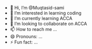 - 👋 Hi, I’m @Muqtasid-sami
- 👀 I’m interested in learning coding
- 🌱 I’m currently learning ACCA
- 💞️ I’m looking to collaborate on ACCA
- 📫 How to reach me ...
- 😄 Pronouns: ...
- ⚡ Fun fact: ...

<!---
Muqtasid-sami/Muqtasid-sami is a ✨ special ✨ repository because its `README.md` (this file) appears on your GitHub profile.
You can click the Preview link to take a look at your changes.
--->
